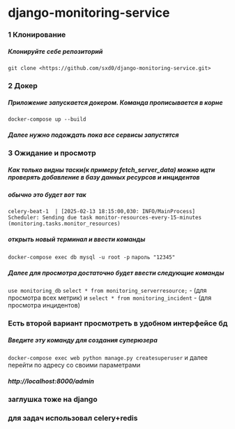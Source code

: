 # django-monitoring-service

### 1 Клонирование 
##### Клонируйте себе репозиторий 
```git clone <https://github.com/sxd0/django-monitoring-service.git>```


### 2 Докер
##### Приложение запускается докером. Команда прописывается в корне
```docker-compose up --build```
##### Далее нужно подождать пока все сервисы запустятся

### 3 Ожидание и просмотр
##### Как только видны таски(к примеру fetch_server_data) можно идти проверять добавление в базу данных ресурсов и инцидентов
##### обычно это будет вот так
```celery-beat-1  | [2025-02-13 18:15:00,011: INFO/MainProcess] Scheduler: Sending due task fetch-server-data-every-15-minutes (monitoring.tasks.fetch_server_data)
celery-beat-1  | [2025-02-13 18:15:00,030: INFO/MainProcess] Scheduler: Sending due task monitor-resources-every-15-minutes (monitoring.tasks.monitor_resources)
```

##### открыть новый терминал и ввести команды
```docker-compose exec db mysql -u root -p```
```пароль "12345"```
##### Далее для просмотра достаточно будет ввести следующие команды
```use monitoring_db```
```select * from monitoring_serverresource;``` - (для просмотра всех метрик) и ```select * from monitoring_incident``` - (для просмотра инцидентов)

### Есть второй вариант просмотреть в удобном интерфейсе бд
##### Введите эту команду для создания суперюзера
```docker-compose exec web python manage.py createsuperuser``` 
и далее перейти по адресу со своими параметрами
##### http://localhost:8000/admin


### заглушка тоже на django
### для задач использовал celery+redis


